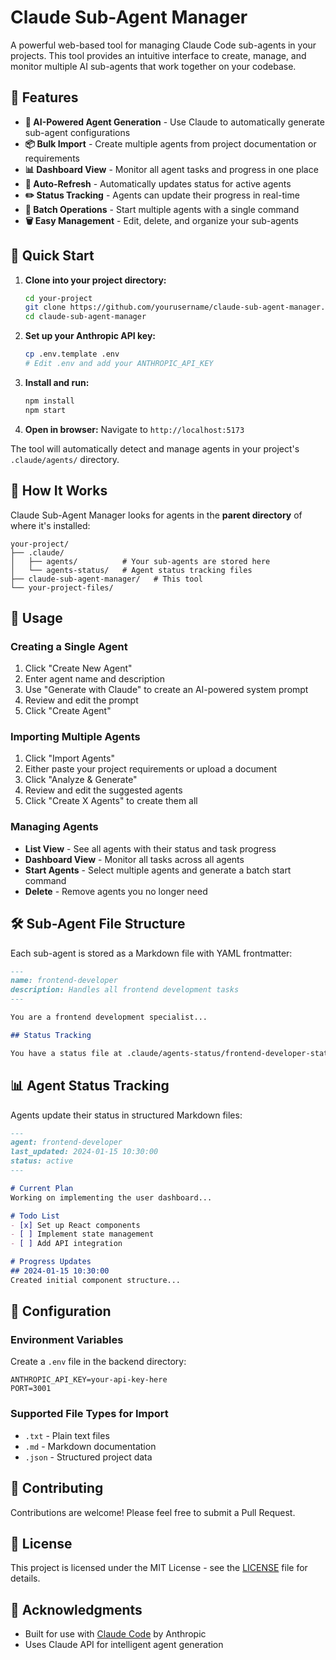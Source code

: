 # Claude Sub-Agent Manager

A powerful web-based tool for managing Claude Code sub-agents in your projects. This tool provides an intuitive interface to create, manage, and monitor multiple AI sub-agents that work together on your codebase.

## 🌟 Features

- **🤖 AI-Powered Agent Generation** - Use Claude to automatically generate sub-agent configurations
- **📦 Bulk Import** - Create multiple agents from project documentation or requirements
- **📊 Dashboard View** - Monitor all agent tasks and progress in one place
- **🔄 Auto-Refresh** - Automatically updates status for active agents
- **✏️ Status Tracking** - Agents can update their progress in real-time
- **🎯 Batch Operations** - Start multiple agents with a single command
- **🗑️ Easy Management** - Edit, delete, and organize your sub-agents

## 🚀 Quick Start

1. **Clone into your project directory:**
   ```bash
   cd your-project
   git clone https://github.com/yourusername/claude-sub-agent-manager.git
   cd claude-sub-agent-manager
   ```

2. **Set up your Anthropic API key:**
   ```bash
   cp .env.template .env
   # Edit .env and add your ANTHROPIC_API_KEY
   ```

3. **Install and run:**
   ```bash
   npm install
   npm start
   ```

4. **Open in browser:**
   Navigate to `http://localhost:5173`

The tool will automatically detect and manage agents in your project's `.claude/agents/` directory.

## 📁 How It Works

Claude Sub-Agent Manager looks for agents in the **parent directory** of where it's installed:

```
your-project/
├── .claude/
│   ├── agents/          # Your sub-agents are stored here
│   └── agents-status/   # Agent status tracking files
├── claude-sub-agent-manager/   # This tool
└── your-project-files/
```

## 🎯 Usage

### Creating a Single Agent

1. Click "Create New Agent"
2. Enter agent name and description
3. Use "Generate with Claude" to create an AI-powered system prompt
4. Review and edit the prompt
5. Click "Create Agent"

### Importing Multiple Agents

1. Click "Import Agents"
2. Either paste your project requirements or upload a document
3. Click "Analyze & Generate"
4. Review and edit the suggested agents
5. Click "Create X Agents" to create them all

### Managing Agents

- **List View** - See all agents with their status and task progress
- **Dashboard View** - Monitor all tasks across all agents
- **Start Agents** - Select multiple agents and generate a batch start command
- **Delete** - Remove agents you no longer need

## 🛠️ Sub-Agent File Structure

Each sub-agent is stored as a Markdown file with YAML frontmatter:

```markdown
---
name: frontend-developer
description: Handles all frontend development tasks
---

You are a frontend development specialist...

## Status Tracking

You have a status file at .claude/agents-status/frontend-developer-status.md...
```

## 📊 Agent Status Tracking

Agents update their status in structured Markdown files:

```markdown
---
agent: frontend-developer
last_updated: 2024-01-15 10:30:00
status: active
---

# Current Plan
Working on implementing the user dashboard...

# Todo List
- [x] Set up React components
- [ ] Implement state management
- [ ] Add API integration

# Progress Updates
## 2024-01-15 10:30:00
Created initial component structure...
```

## 🔧 Configuration

### Environment Variables

Create a `.env` file in the backend directory:

```env
ANTHROPIC_API_KEY=your-api-key-here
PORT=3001
```

### Supported File Types for Import

- `.txt` - Plain text files
- `.md` - Markdown documentation
- `.json` - Structured project data

## 🤝 Contributing

Contributions are welcome! Please feel free to submit a Pull Request.

## 📄 License

This project is licensed under the MIT License - see the [LICENSE](LICENSE) file for details.

## 🙏 Acknowledgments

- Built for use with [Claude Code](https://docs.anthropic.com/en/docs/claude-code) by Anthropic
- Uses Claude API for intelligent agent generation 